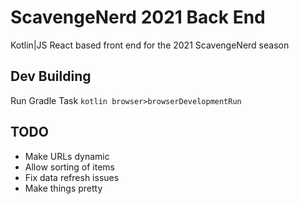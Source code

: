 # ScavengeNerd 2021 Back End

Kotlin|JS React based front end for the 2021 ScavengeNerd season

## Dev Building
Run Gradle Task `kotlin browser>browserDevelopmentRun`

## TODO
- Make URLs dynamic
- Allow sorting of items
- Fix data refresh issues
- Make things pretty